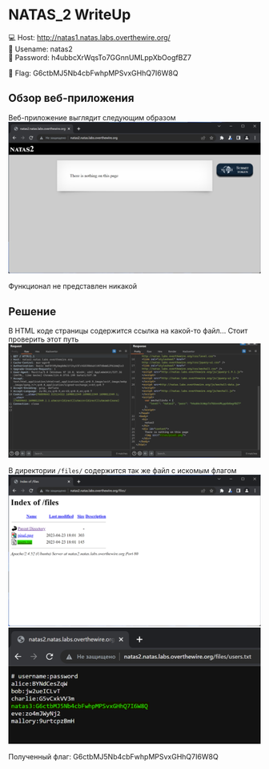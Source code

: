 # NATAS_2 WriteUp
:computer: Host: http://natas1.natas.labs.overthewire.org/  
:bust_in_silhouette: Usename: natas2  
:key: Password: h4ubbcXrWqsTo7GGnnUMLppXbOogfBZ7

:triangular_flag_on_post: Flag: G6ctbMJ5Nb4cbFwhpMPSvxGHhQ7I6W8Q 

## Обзор веб-приложения
Веб-приложение выглядит следующим образом
![Скриншот веб-приложения](./img/natas2/natas2_0.png)

Функционал не представлен никакой

## Решение
В HTML коде страницы содержится ссылка на какой-то файл... Стоит проверить этот путь
![Код страницы](img/natas2/natas2_1.png)

В директории ``/files/`` содержится так же файл с искомым флагом
![Содержимое директории /files/](img/natas2/natas2_2.png)
![Файл users.txt](img/natas2/natas2_3.png)

Полученный флаг: G6ctbMJ5Nb4cbFwhpMPSvxGHhQ7I6W8Q